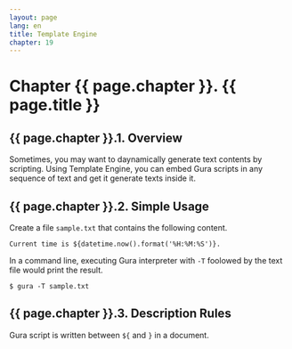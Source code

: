 ```yaml
---
layout: page
lang: en
title: Template Engine
chapter: 19
---
```


# Chapter {{ page.chapter }}. {{ page.title }}

## {{ page.chapter }}.1. Overview

Sometimes, you may want to daynamically generate text contents by scripting.
Using Template Engine, you can embed Gura scripts in any sequence of text
and get it generate texts inside it.

## {{ page.chapter }}.2. Simple Usage

Create a file `sample.txt` that contains the following content.

    Current time is ${datetime.now().format('%H:%M:%S')}.

In a command line, executing Gura interpreter with `-T` foolowed by the text file
would print the result.

    $ gura -T sample.txt


## {{ page.chapter }}.3. Description Rules

Gura script is written between `${` and `}` in a document.

